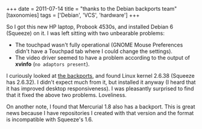 +++
date = 2011-07-14
title = "thanks to the Debian backports team"
[taxonomies]
tags = ['Debian', 'VCS', 'hardware']
+++

So I got this new HP laptop, Probook 4530s, and installed Debian 6
(Squeeze) on it. I was left sitting with two unbearable problems:

-   The touchpad wasn't fully operational (GNOME Mouse Preferences
    didn't have a Touchpad tab where I could change the settings).
-   The video driver seemed to have a problem according to the output of
    **xvinfo** (`no adaptors present`).

I curiously looked at [the backports], and found Linux kernel 2.6.38
(Squeeze has 2.6.32). I didn't expect much from it, but installed it
anyway (I heard that it has improved desktop responsiveness). I was
pleasantly surprised to find that it fixed the above two problems.
Loveliness.

On another note, I found that Mercurial 1.8 also has a backport. This is
great news because I have repositories I created with that version and
the format is incompatible with Squeeze's 1.6.

  [the backports]: http://backports.debian.org/
